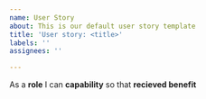 ```yaml
---
name: User Story
about: This is our default user story template
title: 'User story: <title>'
labels: ''
assignees: ''

---
```


As a **role** I can **capability** so that **recieved benefit**
